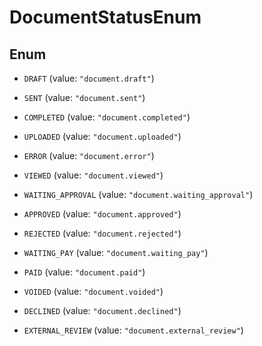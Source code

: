 

# DocumentStatusEnum

## Enum


* `DRAFT` (value: `"document.draft"`)

* `SENT` (value: `"document.sent"`)

* `COMPLETED` (value: `"document.completed"`)

* `UPLOADED` (value: `"document.uploaded"`)

* `ERROR` (value: `"document.error"`)

* `VIEWED` (value: `"document.viewed"`)

* `WAITING_APPROVAL` (value: `"document.waiting_approval"`)

* `APPROVED` (value: `"document.approved"`)

* `REJECTED` (value: `"document.rejected"`)

* `WAITING_PAY` (value: `"document.waiting_pay"`)

* `PAID` (value: `"document.paid"`)

* `VOIDED` (value: `"document.voided"`)

* `DECLINED` (value: `"document.declined"`)

* `EXTERNAL_REVIEW` (value: `"document.external_review"`)



